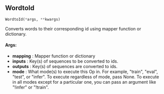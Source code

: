 ## WordtoId
```python
WordtoId(*args, **kwargs)
```
Converts words to their corresponding id using mapper function or dictionary.


#### Args:

* **mapping** :  Mapper function or dictionary
* **inputs** :  Key(s) of sequences to be converted to ids.
* **outputs** :  Key(s) of sequences are converted to ids.
* **mode** :  What mode(s) to execute this Op in. For example, "train", "eval", "test", or "infer". To execute        regardless of mode, pass None. To execute in all modes except for a particular one, you can pass an argument        like "!infer" or "!train".